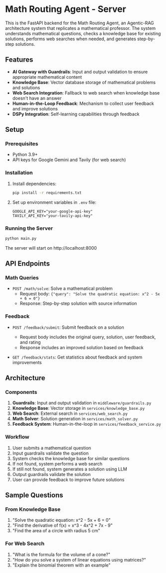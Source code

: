 # Math Routing Agent - Server

This is the FastAPI backend for the Math Routing Agent, an Agentic-RAG architecture system that replicates a mathematical professor. The system understands mathematical questions, checks a knowledge base for existing solutions, performs web searches when needed, and generates step-by-step solutions.

## Features

- **AI Gateway with Guardrails**: Input and output validation to ensure appropriate mathematical content
- **Knowledge Base**: Vector database storage of mathematical problems and solutions
- **Web Search Integration**: Fallback to web search when knowledge base doesn't have an answer
- **Human-in-the-Loop Feedback**: Mechanism to collect user feedback and improve solutions
- **DSPy Integration**: Self-learning capabilities through feedback

## Setup

### Prerequisites

- Python 3.9+
- API keys for Google Gemini and Tavily (for web search)

### Installation

1. Install dependencies:
   ```bash
   pip install -r requirements.txt
   ```

2. Set up environment variables in `.env` file:
   ```
   GOOGLE_API_KEY="your-google-api-key"
   TAVILY_API_KEY="your-tavily-api-key"
   ```

### Running the Server

```bash
python main.py
```

The server will start on http://localhost:8000

## API Endpoints

### Math Queries

- `POST /math/solve`: Solve a mathematical problem
  - Request body: `{"query": "Solve the quadratic equation: x^2 - 5x + 6 = 0"}`
  - Response: Step-by-step solution with source information

### Feedback

- `POST /feedback/submit`: Submit feedback on a solution
  - Request body includes the original query, solution, user feedback, and rating
  - Response includes an improved solution based on feedback

- `GET /feedback/stats`: Get statistics about feedback and system improvements

## Architecture

### Components

1. **Guardrails**: Input and output validation in `middleware/guardrails.py`
2. **Knowledge Base**: Vector storage in `services/knowledge_base.py`
3. **Web Search**: External search in `services/web_search.py`
4. **Math Solver**: Solution generation in `services/math_solver.py`
5. **Feedback System**: Human-in-the-loop in `services/feedback_service.py`

### Workflow

1. User submits a mathematical question
2. Input guardrails validate the question
3. System checks the knowledge base for similar questions
4. If not found, system performs a web search
5. If still not found, system generates a solution using LLM
6. Output guardrails validate the solution
7. User can provide feedback to improve future solutions

## Sample Questions

### From Knowledge Base

1. "Solve the quadratic equation: x^2 - 5x + 6 = 0"
2. "Find the derivative of f(x) = x^3 - 4x^2 + 7x - 9"
3. "Find the area of a circle with radius 5 cm"

### For Web Search

1. "What is the formula for the volume of a cone?"
2. "How do you solve a system of linear equations using matrices?"
3. "Explain the binomial theorem with an example"